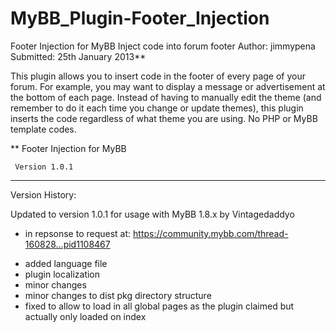 # MyBB_Plugin-Footer_Injection

Footer Injection for MyBB
Inject code into forum footer
Author: jimmypena
Submitted: 25th January 2013**

This plugin allows you to insert code in the footer of every page of your forum. For example, you may want to display a message or advertisement at the bottom of each page. Instead of having to manually edit the theme (and remember to do it each time you change or update themes), this plugin inserts the code regardless of what theme you are using. No PHP or MyBB template codes.

** Footer Injection for MyBB

     Version 1.0.1
---

Version History:

Updated to version 1.0.1 for usage with MyBB 1.8.x by Vintagedaddyo
* in repsonse to request at: https://community.mybb.com/thread-160828...pid1108467
- added language file
- plugin localization
- minor changes
- minor changes to dist pkg directory structure
- fixed to allow to load in all global pages as the plugin claimed but actually only loaded on index
